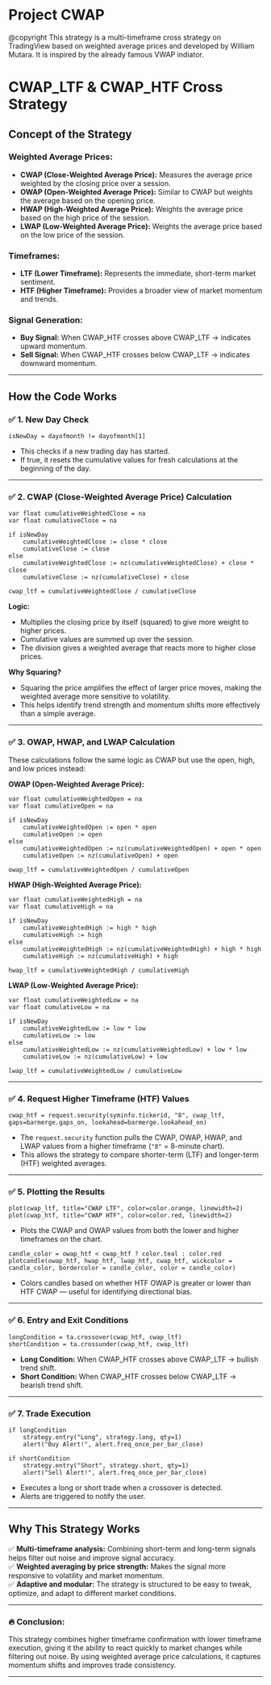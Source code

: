 # Project CWAP
@copyright This strategy is a multi-timeframe cross strategy on TradingView based on weighted average prices and developed by William Mutara. It is inspired by the already famous VWAP indiator.

# CWAP_LTF & CWAP_HTF Cross Strategy

## **Concept of the Strategy**

### **Weighted Average Prices:**
- **CWAP (Close-Weighted Average Price):** Measures the average price weighted by the closing price over a session.  
- **OWAP (Open-Weighted Average Price):** Similar to CWAP but weights the average based on the opening price.  
- **HWAP (High-Weighted Average Price):** Weights the average price based on the high price of the session.  
- **LWAP (Low-Weighted Average Price):** Weights the average price based on the low price of the session.  

### **Timeframes:**
- **LTF (Lower Timeframe):** Represents the immediate, short-term market sentiment.  
- **HTF (Higher Timeframe):** Provides a broader view of market momentum and trends.  

### **Signal Generation:**
- **Buy Signal:** When CWAP_HTF crosses above CWAP_LTF → indicates upward momentum.  
- **Sell Signal:** When CWAP_HTF crosses below CWAP_LTF → indicates downward momentum.  

---

## **How the Code Works**

### ✅ **1. New Day Check**
```pinescript
isNewDay = dayofmonth != dayofmonth[1]
```
- This checks if a new trading day has started.  
- If true, it resets the cumulative values for fresh calculations at the beginning of the day.  

---

### ✅ **2. CWAP (Close-Weighted Average Price) Calculation**
```pinescript
var float cumulativeWeightedClose = na
var float cumulativeClose = na

if isNewDay
    cumulativeWeightedClose := close * close
    cumulativeClose := close
else
    cumulativeWeightedClose := nz(cumulativeWeightedClose) + close * close
    cumulativeClose := nz(cumulativeClose) + close

cwap_ltf = cumulativeWeightedClose / cumulativeClose
```
**Logic:**  
- Multiplies the closing price by itself (squared) to give more weight to higher prices.  
- Cumulative values are summed up over the session.  
- The division gives a weighted average that reacts more to higher close prices.  

**Why Squaring?**  
- Squaring the price amplifies the effect of larger price moves, making the weighted average more sensitive to volatility.  
- This helps identify trend strength and momentum shifts more effectively than a simple average.  

---

### ✅ **3. OWAP, HWAP, and LWAP Calculation**
These calculations follow the same logic as CWAP but use the open, high, and low prices instead:

**OWAP (Open-Weighted Average Price):**
```pinescript
var float cumulativeWeightedOpen = na
var float cumulativeOpen = na

if isNewDay
    cumulativeWeightedOpen := open * open
    cumulativeOpen := open
else
    cumulativeWeightedOpen := nz(cumulativeWeightedOpen) + open * open
    cumulativeOpen := nz(cumulativeOpen) + open

owap_ltf = cumulativeWeightedOpen / cumulativeOpen
```

**HWAP (High-Weighted Average Price):**
```pinescript
var float cumulativeWeightedHigh = na
var float cumulativeHigh = na

if isNewDay
    cumulativeWeightedHigh := high * high
    cumulativeHigh := high
else
    cumulativeWeightedHigh := nz(cumulativeWeightedHigh) + high * high
    cumulativeHigh := nz(cumulativeHigh) + high

hwap_ltf = cumulativeWeightedHigh / cumulativeHigh
```

**LWAP (Low-Weighted Average Price):**
```pinescript
var float cumulativeWeightedLow = na
var float cumulativeLow = na

if isNewDay
    cumulativeWeightedLow := low * low
    cumulativeLow := low
else
    cumulativeWeightedLow := nz(cumulativeWeightedLow) + low * low
    cumulativeLow := nz(cumulativeLow) + low

lwap_ltf = cumulativeWeightedLow / cumulativeLow
```

---

### ✅ **4. Request Higher Timeframe (HTF) Values**
```pinescript
cwap_htf = request.security(syminfo.tickerid, "8", cwap_ltf, gaps=barmerge.gaps_on, lookahead=barmerge.lookahead_on)
```
- The `request.security` function pulls the CWAP, OWAP, HWAP, and LWAP values from a higher timeframe (`"8"` = 8-minute chart).  
- This allows the strategy to compare shorter-term (LTF) and longer-term (HTF) weighted averages.  

---

### ✅ **5. Plotting the Results**
```pinescript
plot(cwap_ltf, title="CWAP LTF", color=color.orange, linewidth=2)
plot(cwap_htf, title="CWAP HTF", color=color.red, linewidth=2)
```
- Plots the CWAP and OWAP values from both the lower and higher timeframes on the chart.  

```pinescript
candle_color = owap_htf < cwap_htf ? color.teal : color.red
plotcandle(owap_htf, hwap_htf, lwap_htf, cwap_htf, wickcolor = candle_color, bordercolor = candle_color, color = candle_color)
```
- Colors candles based on whether HTF OWAP is greater or lower than HTF CWAP — useful for identifying directional bias.  

---

### ✅ **6. Entry and Exit Conditions**
```pinescript
longCondition = ta.crossover(cwap_htf, cwap_ltf)
shortCondition = ta.crossunder(cwap_htf, cwap_ltf)
```
- **Long Condition:** When CWAP_HTF crosses above CWAP_LTF → bullish trend shift.  
- **Short Condition:** When CWAP_HTF crosses below CWAP_LTF → bearish trend shift.  

---

### ✅ **7. Trade Execution**
```pinescript
if longCondition
    strategy.entry("Long", strategy.long, qty=1)
    alert("Buy Alert!", alert.freq_once_per_bar_close)

if shortCondition
    strategy.entry("Short", strategy.short, qty=1)
    alert("Sell Alert!", alert.freq_once_per_bar_close)
```
- Executes a long or short trade when a crossover is detected.  
- Alerts are triggered to notify the user.  

---

## **Why This Strategy Works**
✅ **Multi-timeframe analysis:** Combining short-term and long-term signals helps filter out noise and improve signal accuracy.  
✅ **Weighted averaging by price strength:** Makes the signal more responsive to volatility and market momentum.  
✅ **Adaptive and modular:** The strategy is structured to be easy to tweak, optimize, and adapt to different market conditions.  

---

### 🔥 **Conclusion:**  
This strategy combines higher timeframe confirmation with lower timeframe execution, giving it the ability to react quickly to market changes while filtering out noise. By using weighted average price calculations, it captures momentum shifts and improves trade consistency.  

--- 
```
